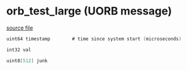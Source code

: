 # orb_test_large (UORB message)



[source file](https://github.com/PX4/PX4-Autopilot/blob/master/msg/orb_test_large.msg)

```c
uint64 timestamp		# time since system start (microseconds)

int32 val

uint8[512] junk

```
